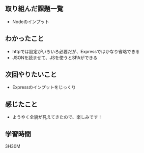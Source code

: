 ## 取り組んだ課題一覧

- Nodeのインプット

## わかったこと

- httpでは設定がいろいろ必要だが、Expressではかなり省略できる
- JSONを読ませて、JSを使うとSPAができる

## 次回やりたいこと

- Expressのインプットをじっくり

## 感じたこと

- ようやく全貌が見えてきたので、楽しみです！
## 学習時間

3H30M
